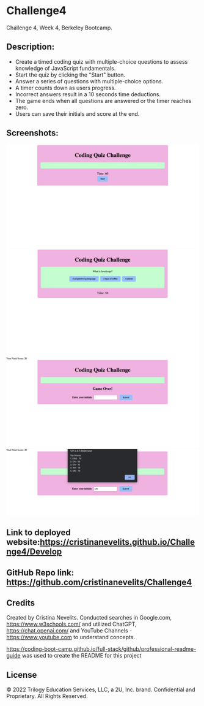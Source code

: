 # Challenge4
Challenge 4, Week 4, Berkeley Bootcamp.

## Description: 

- Create a timed coding quiz with multiple-choice questions to assess knowledge of JavaScript fundamentals.
- Start the quiz by clicking the "Start" button.
- Answer a series of questions with multiple-choice options.
- A timer counts down as users progress.
- Incorrect answers result in a 10 seconds time deductions.
- The game ends when all questions are answered or the timer reaches zero.
- Users can save their initials and score at the end.

## Screenshots:

![Screenshot#1](https://github.com/cristinanevelits/Challenge4/blob/main/Develop/assets/images/Screenshot%202023-10-25%20at%208.24.51%20PM.png)
![Screenshot#2](https://github.com/cristinanevelits/Challenge4/blob/main/Develop/assets/images/Screenshot%202023-10-25%20at%208.24.58%20PM.png)
![Screenshot#3](https://github.com/cristinanevelits/Challenge4/blob/main/Develop/assets/images/Screenshot%202023-10-25%20at%208.25.08%20PM.png)
![Screenshot#4](https://github.com/cristinanevelits/Challenge4/blob/main/Develop/assets/images/Screenshot%202023-10-25%20at%208.25.19%20PM.png)


## Link to deployed website:https://cristinanevelits.github.io/Challenge4/Develop


## GitHub Repo link: https://github.com/cristinanevelits/Challenge4

## Credits

Created by Cristina Nevelits. Conducted searches in Google.com, https://www.w3schools.com/ and utilized ChatGPT, https://chat.openai.com/ and YouTube Channels - https://www.youtube.com to understand concepts.

https://coding-boot-camp.github.io/full-stack/github/professional-readme-guide was used to create the README for this project

## License

© 2022 Trilogy Education Services, LLC, a 2U, Inc. brand. Confidential and Proprietary. All Rights Reserved.
